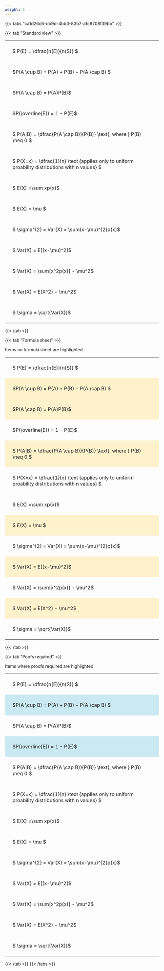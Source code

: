 ```yaml
---
weight: 5
---
```


{{< tabs "ca1d26c6-db9d-4bb3-83b7-a1c8708f39bb" >}}

{{< tab "Standard view" >}}

<style type="text/css">
#T_b2a8c th.col_heading {
  text-align: left;
  font-size: 1em;
}
#T_b2a8c td {
  text-align: left;
  font-size: 1em;
  padding: 1.5em;
}
</style>
<table id="T_b2a8c">
  <thead>
  </thead>
  <tbody>
    <tr>
      <td id="T_b2a8c_row0_col0" class="data row0 col0" >$ P(E) = \dfrac{n(E)}{n(S)} $</td>
    </tr>
    <tr>
      <td id="T_b2a8c_row1_col0" class="data row1 col0" >$P(A \cup B) = P(A) + P(B) - P(A \cap B) $</td>
    </tr>
    <tr>
      <td id="T_b2a8c_row2_col0" class="data row2 col0" >$P(A \cap B)  = P(A)P(B)$</td>
    </tr>
    <tr>
      <td id="T_b2a8c_row3_col0" class="data row3 col0" >$P(\overline{E}) = 1 - P(E)$</td>
    </tr>
    <tr>
      <td id="T_b2a8c_row4_col0" class="data row4 col0" >$ P(A|B) = \dfrac{P(A \cap B)}{P(B)} \text{, where } P(B) \neq 0 $</td>
    </tr>
    <tr>
      <td id="T_b2a8c_row5_col0" class="data row5 col0" >$ P(X=x) =  \dfrac{1}{n} 
\text {applies only to uniform proability distributions with n values} $</td>
    </tr>
    <tr>
      <td id="T_b2a8c_row6_col0" class="data row6 col0" >$ E(X) =\sum xp(x)$</td>
    </tr>
    <tr>
      <td id="T_b2a8c_row7_col0" class="data row7 col0" >$ E(X) = \mu $</td>
    </tr>
    <tr>
      <td id="T_b2a8c_row8_col0" class="data row8 col0" >$ \sigma^{2} = Var(X) = \sum(x-\mu)^{2}p(x)$</td>
    </tr>
    <tr>
      <td id="T_b2a8c_row9_col0" class="data row9 col0" >$ Var(X) = E[(x-\mu)^2]$</td>
    </tr>
    <tr>
      <td id="T_b2a8c_row10_col0" class="data row10 col0" >$ Var(X) = \sum[x^2p(x)] - \mu^2$</td>
    </tr>
    <tr>
      <td id="T_b2a8c_row11_col0" class="data row11 col0" >$ Var(X) = E(X^2) - \mu^2$</td>
    </tr>
    <tr>
      <td id="T_b2a8c_row12_col0" class="data row12 col0" >$ \sigma = \sqrt{Var(X)}$</td>
    </tr>
  </tbody>
</table>
{{< /tab >}}

{{< tab "Formula sheet" >}}

Items on formula sheet are highlighted 
<br>
<style type="text/css">
#T_456cb th.col_heading {
  text-align: left;
  font-size: 1em;
}
#T_456cb td {
  text-align: left;
  font-size: 1em;
  padding: 1.5em;
}
#T_456cb_row0_col0, #T_456cb_row3_col0, #T_456cb_row5_col0, #T_456cb_row6_col0, #T_456cb_row8_col0, #T_456cb_row10_col0, #T_456cb_row12_col0 {
  background-color: rgba(0,0,0,0);
}
#T_456cb_row1_col0, #T_456cb_row2_col0, #T_456cb_row4_col0, #T_456cb_row7_col0, #T_456cb_row9_col0, #T_456cb_row11_col0 {
  background-color: rgba(255,194,10, 0.2);
}
</style>
<table id="T_456cb">
  <thead>
  </thead>
  <tbody>
    <tr>
      <td id="T_456cb_row0_col0" class="data row0 col0" >$ P(E) = \dfrac{n(E)}{n(S)} $</td>
    </tr>
    <tr>
      <td id="T_456cb_row1_col0" class="data row1 col0" >$P(A \cup B) = P(A) + P(B) - P(A \cap B) $</td>
    </tr>
    <tr>
      <td id="T_456cb_row2_col0" class="data row2 col0" >$P(A \cap B)  = P(A)P(B)$</td>
    </tr>
    <tr>
      <td id="T_456cb_row3_col0" class="data row3 col0" >$P(\overline{E}) = 1 - P(E)$</td>
    </tr>
    <tr>
      <td id="T_456cb_row4_col0" class="data row4 col0" >$ P(A|B) = \dfrac{P(A \cap B)}{P(B)} \text{, where } P(B) \neq 0 $</td>
    </tr>
    <tr>
      <td id="T_456cb_row5_col0" class="data row5 col0" >$ P(X=x) =  \dfrac{1}{n} 
\text {applies only to uniform proability distributions with n values} $</td>
    </tr>
    <tr>
      <td id="T_456cb_row6_col0" class="data row6 col0" >$ E(X) =\sum xp(x)$</td>
    </tr>
    <tr>
      <td id="T_456cb_row7_col0" class="data row7 col0" >$ E(X) = \mu $</td>
    </tr>
    <tr>
      <td id="T_456cb_row8_col0" class="data row8 col0" >$ \sigma^{2} = Var(X) = \sum(x-\mu)^{2}p(x)$</td>
    </tr>
    <tr>
      <td id="T_456cb_row9_col0" class="data row9 col0" >$ Var(X) = E[(x-\mu)^2]$</td>
    </tr>
    <tr>
      <td id="T_456cb_row10_col0" class="data row10 col0" >$ Var(X) = \sum[x^2p(x)] - \mu^2$</td>
    </tr>
    <tr>
      <td id="T_456cb_row11_col0" class="data row11 col0" >$ Var(X) = E(X^2) - \mu^2$</td>
    </tr>
    <tr>
      <td id="T_456cb_row12_col0" class="data row12 col0" >$ \sigma = \sqrt{Var(X)}$</td>
    </tr>
  </tbody>
</table>
{{< /tab >}}

{{< tab "Poofs required" >}}

Items where proofs required are highlighted 
<br>
<style type="text/css">
#T_88a05 th.col_heading {
  text-align: left;
  font-size: 1em;
}
#T_88a05 td {
  text-align: left;
  font-size: 1em;
  padding: 1.5em;
}
#T_88a05_row0_col0, #T_88a05_row2_col0, #T_88a05_row4_col0, #T_88a05_row5_col0, #T_88a05_row6_col0, #T_88a05_row7_col0, #T_88a05_row8_col0, #T_88a05_row9_col0, #T_88a05_row10_col0, #T_88a05_row11_col0, #T_88a05_row12_col0 {
  background-color: rgba(0,0,0,0);
}
#T_88a05_row1_col0, #T_88a05_row3_col0 {
  background-color: rgba(0,150,200, 0.2);
}
</style>
<table id="T_88a05">
  <thead>
  </thead>
  <tbody>
    <tr>
      <td id="T_88a05_row0_col0" class="data row0 col0" >$ P(E) = \dfrac{n(E)}{n(S)} $</td>
    </tr>
    <tr>
      <td id="T_88a05_row1_col0" class="data row1 col0" >$P(A \cup B) = P(A) + P(B) - P(A \cap B) $</td>
    </tr>
    <tr>
      <td id="T_88a05_row2_col0" class="data row2 col0" >$P(A \cap B)  = P(A)P(B)$</td>
    </tr>
    <tr>
      <td id="T_88a05_row3_col0" class="data row3 col0" >$P(\overline{E}) = 1 - P(E)$</td>
    </tr>
    <tr>
      <td id="T_88a05_row4_col0" class="data row4 col0" >$ P(A|B) = \dfrac{P(A \cap B)}{P(B)} \text{, where } P(B) \neq 0 $</td>
    </tr>
    <tr>
      <td id="T_88a05_row5_col0" class="data row5 col0" >$ P(X=x) =  \dfrac{1}{n} 
\text {applies only to uniform proability distributions with n values} $</td>
    </tr>
    <tr>
      <td id="T_88a05_row6_col0" class="data row6 col0" >$ E(X) =\sum xp(x)$</td>
    </tr>
    <tr>
      <td id="T_88a05_row7_col0" class="data row7 col0" >$ E(X) = \mu $</td>
    </tr>
    <tr>
      <td id="T_88a05_row8_col0" class="data row8 col0" >$ \sigma^{2} = Var(X) = \sum(x-\mu)^{2}p(x)$</td>
    </tr>
    <tr>
      <td id="T_88a05_row9_col0" class="data row9 col0" >$ Var(X) = E[(x-\mu)^2]$</td>
    </tr>
    <tr>
      <td id="T_88a05_row10_col0" class="data row10 col0" >$ Var(X) = \sum[x^2p(x)] - \mu^2$</td>
    </tr>
    <tr>
      <td id="T_88a05_row11_col0" class="data row11 col0" >$ Var(X) = E(X^2) - \mu^2$</td>
    </tr>
    <tr>
      <td id="T_88a05_row12_col0" class="data row12 col0" >$ \sigma = \sqrt{Var(X)}$</td>
    </tr>
  </tbody>
</table>
{{< /tab >}}
{{< /tabs >}}